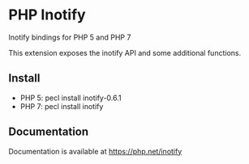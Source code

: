# PHP Inotify

Inotify bindings for PHP 5 and PHP 7

This extension exposes the inotify API and some additional functions.

## Install

* PHP 5: pecl install inotify-0.6.1
* PHP 7: pecl install inotify

## Documentation

Documentation is available at https://php.net/inotify


